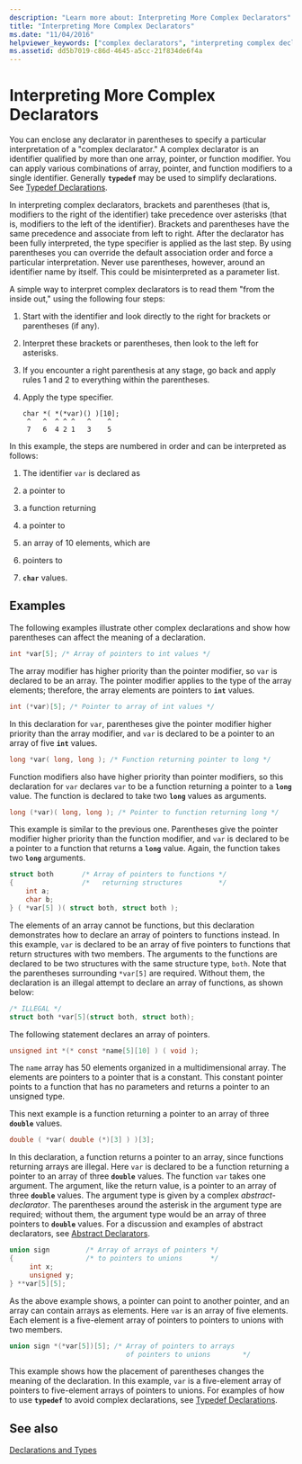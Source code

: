 ```yaml
---
description: "Learn more about: Interpreting More Complex Declarators"
title: "Interpreting More Complex Declarators"
ms.date: "11/04/2016"
helpviewer_keywords: ["complex declarators", "interpreting complex declarators"]
ms.assetid: dd5b7019-c86d-4645-a5cc-21f834de6f4a
---
```

# Interpreting More Complex Declarators

You can enclose any declarator in parentheses to specify a particular interpretation of a "complex declarator." A complex declarator is an identifier qualified by more than one array, pointer, or function modifier. You can apply various combinations of array, pointer, and function modifiers to a single identifier. Generally **`typedef`** may be used to simplify declarations. See [Typedef Declarations](../c-language/typedef-declarations.md).

In interpreting complex declarators, brackets and parentheses (that is, modifiers to the right of the identifier) take precedence over asterisks (that is, modifiers to the left of the identifier). Brackets and parentheses have the same precedence and associate from left to right. After the declarator has been fully interpreted, the type specifier is applied as the last step. By using parentheses you can override the default association order and force a particular interpretation. Never use parentheses, however, around an identifier name by itself. This could be misinterpreted as a parameter list.

A simple way to interpret complex declarators is to read them "from the inside out," using the following four steps:

1. Start with the identifier and look directly to the right for brackets or parentheses (if any).

1. Interpret these brackets or parentheses, then look to the left for asterisks.

1. If you encounter a right parenthesis at any stage, go back and apply rules 1 and 2 to everything within the parentheses.

1. Apply the type specifier.

    ```
    char *( *(*var)() )[10];
     ^   ^  ^ ^ ^   ^    ^
     7   6  4 2 1   3    5
    ```

In this example, the steps are numbered in order and can be interpreted as follows:

1. The identifier `var` is declared as

1. a pointer to

1. a function returning

1. a pointer to

1. an array of 10 elements, which are

1. pointers to

1. **`char`** values.

## Examples

The following examples illustrate other complex declarations and show how parentheses can affect the meaning of a declaration.

```C
int *var[5]; /* Array of pointers to int values */
```

The array modifier has higher priority than the pointer modifier, so `var` is declared to be an array. The pointer modifier applies to the type of the array elements; therefore, the array elements are pointers to **`int`** values.

```C
int (*var)[5]; /* Pointer to array of int values */
```

In this declaration for `var`, parentheses give the pointer modifier higher priority than the array modifier, and `var` is declared to be a pointer to an array of five **`int`** values.

```C
long *var( long, long ); /* Function returning pointer to long */
```

Function modifiers also have higher priority than pointer modifiers, so this declaration for `var` declares `var` to be a function returning a pointer to a **`long`** value. The function is declared to take two **`long`** values as arguments.

```C
long (*var)( long, long ); /* Pointer to function returning long */
```

This example is similar to the previous one. Parentheses give the pointer modifier higher priority than the function modifier, and `var` is declared to be a pointer to a function that returns a **`long`** value. Again, the function takes two **`long`** arguments.

```C
struct both       /* Array of pointers to functions */
{                 /*   returning structures         */
    int a;
    char b;
} ( *var[5] )( struct both, struct both );
```

The elements of an array cannot be functions, but this declaration demonstrates how to declare an array of pointers to functions instead. In this example, `var` is declared to be an array of five pointers to functions that return structures with two members. The arguments to the functions are declared to be two structures with the same structure type, `both`. Note that the parentheses surrounding `*var[5]` are required. Without them, the declaration is an illegal attempt to declare an array of functions, as shown below:

```C
/* ILLEGAL */
struct both *var[5](struct both, struct both);
```

The following statement declares an array of pointers.

```C
unsigned int *(* const *name[5][10] ) ( void );
```

The `name` array has 50 elements organized in a multidimensional array. The elements are pointers to a pointer that is a constant. This constant pointer points to a function that has no parameters and returns a pointer to an unsigned type.

This next example is a function returning a pointer to an array of three **`double`** values.

```C
double ( *var( double (*)[3] ) )[3];
```

In this declaration, a function returns a pointer to an array, since functions returning arrays are illegal. Here `var` is declared to be a function returning a pointer to an array of three **`double`** values. The function `var` takes one argument. The argument, like the return value, is a pointer to an array of three **`double`** values. The argument type is given by a complex *abstract-declarator*. The parentheses around the asterisk in the argument type are required; without them, the argument type would be an array of three pointers to **`double`** values. For a discussion and examples of abstract declarators, see [Abstract Declarators](../c-language/c-abstract-declarators.md).

```C
union sign         /* Array of arrays of pointers */
{                  /* to pointers to unions       */
     int x;
     unsigned y;
} **var[5][5];
```

As the above example shows, a pointer can point to another pointer, and an array can contain arrays as elements. Here `var` is an array of five elements. Each element is a five-element array of pointers to pointers to unions with two members.

```C
union sign *(*var[5])[5]; /* Array of pointers to arrays
                             of pointers to unions        */
```

This example shows how the placement of parentheses changes the meaning of the declaration. In this example, `var` is a five-element array of pointers to five-element arrays of pointers to unions. For examples of how to use **`typedef`** to avoid complex declarations, see [Typedef Declarations](../c-language/typedef-declarations.md).

## See also

[Declarations and Types](../c-language/declarations-and-types.md)
